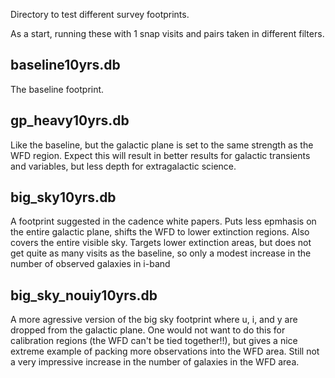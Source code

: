 
Directory to test different survey footprints.


As a start, running these with 1 snap visits and pairs taken in different filters.

## baseline10yrs.db 

The baseline footprint.

## gp_heavy10yrs.db

Like the baseline, but the galactic plane is set to the same strength as the WFD region. Expect this will result in better results for galactic transients and variables, but less depth for extragalactic science.

## big_sky10yrs.db   

A footprint suggested in the cadence white papers. Puts less epmhasis on the entire galactic plane, shifts the WFD to lower extinction regions. Also covers the entire visible sky. Targets lower extinction areas, but does not get quite as many visits as the baseline, so only a modest increase in the number of observed galaxies in i-band

## big_sky_nouiy10yrs.db 

A more agressive version of the big sky footprint where u, i, and y are dropped from the galactic plane. One would not want to do this for calibration regions (the WFD can't be tied together!!), but gives a nice extreme example of packing more observations into the WFD area. Still not a very impressive increase in the number of galaxies in the WFD area.

